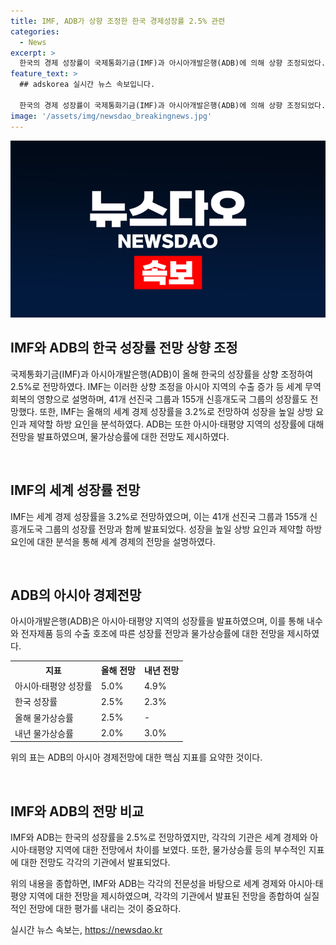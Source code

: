 ```yaml
---
title: IMF, ADB가 상향 조정한 한국 경제성장률 2.5% 관련
categories:
  - News
excerpt: >
  한국의 경제 성장률이 국제통화기금(IMF)과 아시아개발은행(ADB)에 의해 상향 조정되었다. IMF는 한국의 성장률을 2.5%로 전망했으며 세계 경제 성장률을 3.2%로 예상하고, ADB는 아시아·태평양 지역의 내수와 수출 호조에 힘입어 5.0%의 성장률을 전망했다. 미국 등 주요국의 정치적 불확실성과 중국의 내수침체가 하방 리스크 요인으로 지목되었다. 이에 따라 한국의 물가상승률은 2.5%로 예상되며, 내년에는 2.0%로 안정될 것으로 보인다.
feature_text: >
  ## adskorea 실시간 뉴스 속보입니다.

  한국의 경제 성장률이 국제통화기금(IMF)과 아시아개발은행(ADB)에 의해 상향 조정되었다. IMF는 한국의 성장률을 2.5%로 전망했으며 세계 경제 성장률을 3.2%로 예상하고, ADB는 아시아·태평양 지역의 내수와 수출 호조에 힘입어 5.0%의 성장률을 전망했다. 미국 등 주요국의 정치적 불확실성과 중국의 내수침체가 하방 리스크 요인으로 지목되었다. 이에 따라 한국의 물가상승률은 2.5%로 예상되며, 내년에는 2.0%로 안정될 것으로 보인다.
image: '/assets/img/newsdao_breakingnews.jpg'
---
```


<p><img src="/assets/img/newsdao_breakingnews.jpg" alt="adskorea 속보" /></p>

<h2 data-ke-size="size26">IMF와 ADB의 한국 성장률 전망 상향 조정</h2>

<p>국제통화기금(IMF)과 아시아개발은행(ADB)이 올해 한국의 성장률을 상향 조정하여 2.5%로 전망하였다. IMF는 이러한 상향 조정을 아시아 지역의 수출 증가 등 세계 무역 회복의 영향으로 설명하며, 41개 선진국 그룹과 155개 신흥개도국 그룹의 성장률도 전망했다. 또한, IMF는 올해의 세계 경제 성장률을 3.2%로 전망하여 성장을 높일 상방 요인과 제약할 하방 요인을 분석하였다. ADB는 또한 아시아·태평양 지역의 성장률에 대해 전망을 발표하였으며, 물가상승률에 대한 전망도 제시하였다.</p>

<p data-ke-size="size16">&nbsp;</p>

<h2 data-ke-size="size24">IMF의 세계 성장률 전망</h2>

<p>IMF는 세계 경제 성장률을 3.2%로 전망하였으며, 이는 41개 선진국 그룹과 155개 신흥개도국 그룹의 성장률 전망과 함께 발표되었다. 성장을 높일 상방 요인과 제약할 하방 요인에 대한 분석을 통해 세계 경제의 전망을 설명하였다.</p>

<p data-ke-size="size16">&nbsp;</p>

<h2 data-ke-size="size24">ADB의 아시아 경제전망</h2>

<p>아시아개발은행(ADB)은 아시아·태평양 지역의 성장률을 발표하였으며, 이를 통해 내수와 전자제품 등의 수출 호조에 따른 성장률 전망과 물가상승률에 대한 전망을 제시하였다.</p>

<table>
    <tr>
        <th>지표</th>
        <th>올해 전망</th>
        <th>내년 전망</th>
    </tr>
    <tr>
        <td>아시아·태평양 성장률</td>
        <td>5.0%</td>
        <td>4.9%</td>
    </tr>
    <tr>
        <td>한국 성장률</td>
        <td>2.5%</td>
        <td>2.3%</td>
    </tr>
    <tr>
        <td>올해 물가상승률</td>
        <td>2.5%</td>
        <td>-</td>
    </tr>
    <tr>
        <td>내년 물가상승률</td>
        <td>2.0%</td>
        <td>3.0%</td>
    </tr>
</table>

<p>위의 표는 ADB의 아시아 경제전망에 대한 핵심 지표를 요약한 것이다.</p>

<p data-ke-size="size16">&nbsp;</p>

<h2 data-ke-size="size24">IMF와 ADB의 전망 비교</h2>

<p>IMF와 ADB는 한국의 성장률을 2.5%로 전망하였지만, 각각의 기관은 세계 경제와 아시아·태평양 지역에 대한 전망에서 차이를 보였다. 또한, 물가상승률 등의 부수적인 지표에 대한 전망도 각각의 기관에서 발표되었다.</p>

<p>위의 내용을 종합하면, IMF와 ADB는 각각의 전문성을 바탕으로 세계 경제와 아시아·태평양 지역에 대한 전망을 제시하였으며, 각각의 기관에서 발표된 전망을 종합하여 실질적인 전망에 대한 평가를 내리는 것이 중요하다.</p>
실시간 뉴스 속보는, <a href="https://newsdao.kr" rel="dofollow">https://newsdao.kr</a>



